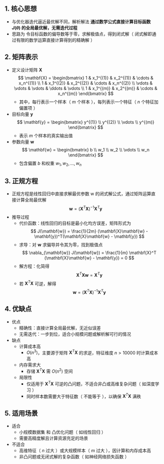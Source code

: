 ## 1. 核心思想

- 与优化器迭代逼近最优解不同，解析解法 **通过数学公式直接计算目标函数 $J(\theta)$ 的全局最优解，无需迭代过程**
- 思路为 令目标函数的偏导数等于零，求解极值点，得到闭式解（ 闭式解即通过有限的数学运算直接计算得到的精确解 ）

## 2. 矩阵表示

- 定义设计矩阵 $\mathbf{X}$
  $$
  \mathbf{X} = \begin{bmatrix}
  1 & x_1^{(1)} & x_2^{(1)} & \cdots & x_n^{(1)} \\
  1 & x_1^{(2)} & x_2^{(2)} & \cdots & x_n^{(2)} \\
  \vdots & \vdots & \vdots & \ddots & \vdots \\
  1 & x_1^{(m)} & x_2^{(m)} & \cdots & x_n^{(m)}
  \end{bmatrix}
  $$
  - 其中，每行表示一个样本（ $m$ 个样本 ），每列表示一个特征（ $n$ 个特征加偏置项 ）
- 目标向量 $\mathbf{y}$
  $$
  \mathbf{y} = \begin{bmatrix}
  y^{(1)} \\
  y^{(2)} \\
  \vdots \\
  y^{(m)}
  \end{bmatrix}
  $$
  - 表示 $m$ 个样本的真实输出值
- 参数向量 $\mathbf{w}$
  $$
  \mathbf{w} = \begin{bmatrix}
  b \\
  w_1 \\
  w_2 \\
  \vdots \\
  w_n
  \end{bmatrix}
  $$
  - 包含偏置 $b$ 和权重 $w_1, w_2, \ldots, w_n$

## 3. 正规方程

- 正规方程是线性回归中直接求解最优参数 w 的闭式解公式，通过矩阵运算直接计算全局最优解
  $$
  \mathbf{w} = (\mathbf{X}^T \mathbf{X})^{-1} \mathbf{X}^T \mathbf{y}
  $$
- 推导过程
  - 代价函数：线性回归的目标是最小化均方误差，矩阵形式为
    $$
    J(\mathbf{w}) = \frac{1}{2m} (\mathbf{X}\mathbf{w} - \mathbf{y})^T(\mathbf{X}\mathbf{w} - \mathbf{y})
    $$
  - 求导：对 $\mathbf{w}$ 求偏导并令其为零，找到极值点
    $$
    \nabla_{\mathbf{w}} J(\mathbf{w}) = \frac{1}{m} \mathbf{X}^T (\mathbf{X}\mathbf{w} - \mathbf{y}) = 0
    $$
  - 解方程：化简得
    $$
    \mathbf{X}^T \mathbf{X} \mathbf{w} = \mathbf{X}^T \mathbf{y}
    $$
  - 若 $\mathbf{X}^T \mathbf{X}$ 可逆，解得
    $$
    \mathbf{w} = (\mathbf{X}^T \mathbf{X})^{-1} \mathbf{X}^T \mathbf{y}
    $$

## 4. 优缺点

- 优点
  - 精确性：直接计算全局最优解，无近似误差
  - 无需迭代：一步到位，适合小规模问题或解析解可行的情况
- 缺点
  - 计算成本高
    - $O(n^3)$，主要源于矩阵 $\mathbf{X}^T\mathbf{X}$ 的求逆，特征维度 $n > 10000$ 时计算成本高
  - 内存需求大
    - 存储 $\mathbf{X}^T \mathbf{X}$ 需 $O(n^2)$ 空间
  - 局限性
    - 仅适用于 $\mathbf{X}^T \mathbf{X}$ 可逆的凸问题，不适合非凸或高维复杂问题（ 如深度学习 ）
    - 同时样本数需要大于特征数（ 不能等于 ），以确保 $\mathbf{X}^T\mathbf{X}$ 满秩

## 5. 适用场景

- 适合
  - 小规模数据集 和 凸优化问题（ 如线性回归 ）
  - 需要高精度解且计算资源充足的场景
- 不适合
  - 高维特征（ $n$ 过大 ）或大规模样本（ $m$ 过大 ），因计算和内存成本高
  - 非凸问题或无闭式解的复杂函数（ 如神经网络损失函数 ）
